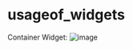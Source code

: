 # usageof_widgets
Container Widget:
![image](https://user-images.githubusercontent.com/73591592/227712482-0e528d2d-1025-4b38-b93a-069d79a6937c.png)

